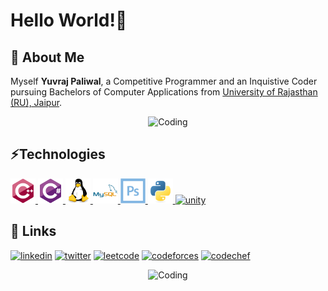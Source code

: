 
# Hello World!👋

## 🚀 About Me

Myself **Yuvraj Paliwal**, a Competitive Programmer and an Inquistive Coder pursuing Bachelors of Computer Applications from [University of Rajasthan (RU), Jaipur](https://www.uniraj.ac.in/).
<p align="center">
  <img alt="Coding" width="400" src="https://c.tenor.com/-6m2vqRjKDEAAAAi/geek-girl.gif">
  </p>

## ⚡Technologies

<p align="left"> <a href="https://www.w3schools.com/cpp/" target="_blank" rel="noreferrer"> <img src="https://raw.githubusercontent.com/devicons/devicon/master/icons/cplusplus/cplusplus-original.svg" alt="cplusplus" width="40" height="40"/> </a> <a href="https://www.w3schools.com/cs/" target="_blank" rel="noreferrer"> <img src="https://raw.githubusercontent.com/devicons/devicon/master/icons/csharp/csharp-original.svg" alt="csharp" width="40" height="40"/> </a> <a href="https://www.linux.org/" target="_blank" rel="noreferrer"> <img src="https://raw.githubusercontent.com/devicons/devicon/master/icons/linux/linux-original.svg" alt="linux" width="40" height="40"/> </a> <a href="https://www.mysql.com/" target="_blank" rel="noreferrer"> <img src="https://raw.githubusercontent.com/devicons/devicon/master/icons/mysql/mysql-original-wordmark.svg" alt="mysql" width="40" height="40"/> </a> <a href="https://www.photoshop.com/en" target="_blank" rel="noreferrer"> <img src="https://raw.githubusercontent.com/devicons/devicon/master/icons/photoshop/photoshop-line.svg" alt="photoshop" width="40" height="40"/> </a> <a href="https://www.python.org" target="_blank" rel="noreferrer"> <img src="https://raw.githubusercontent.com/devicons/devicon/master/icons/python/python-original.svg" alt="python" width="40" height="40"/> </a> <a href="https://unity.com/" target="_blank" rel="noreferrer"> <img src="https://www.vectorlogo.zone/logos/unity3d/unity3d-icon.svg" alt="unity" width="40" height="40"/> </a> </p>

## 🔗 Links
[![linkedin](https://img.shields.io/badge/linkedin-0A66C2?style=for-the-badge&logo=linkedin&logoColor=white)](https://www.linkedin.com/in/yuvraj-xyz/)
[![twitter](https://img.shields.io/badge/twitter-1DA1F2?style=for-the-badge&logo=twitter&logoColor=white)](https://twitter.com/yuvraj_xyz)
[![leetcode](https://img.shields.io/badge/-LeetCode-FFA116?style=for-the-badge&logo=LeetCode&logoColor=black)](https://leetcode.com/code_yuvi/)
[![codeforces](https://img.shields.io/badge/dynamic/json?&color=1f8acb&logo=codeforces&label=Codeforces&url=https://competitive-coding-api.herokuapp.com/api/codeforces/code_yuvi&query=%24.rating&prefix=Rating%20&style=for-the-badge&cacheSeconds=86400)](https://codeforces.com/profile/code_yuvi)
[![codechef](https://img.shields.io/badge/dynamic/json?label=CodeChef&query=%24.rating&url=https://competitive-coding-api.herokuapp.com/api/codechef/code_yuvi&prefix=Rating%20&logo=codechef&logoColor=f5f5dc&labelColor=7b5e47&style=for-the-badge&cacheSeconds=86400)](https://www.codechef.com/users/code_yuvi)

<p align="center">
  <img alt="Coding" width="200" src="https://media3.giphy.com/media/iOdhk1BSNJ7PsQRUN3/giphy.gif?cid=ecf05e47gvebvew5foijoerex9gejvaoj8556v0uhod44c31&rid=giphy.gif&ct=s">
  </p>
